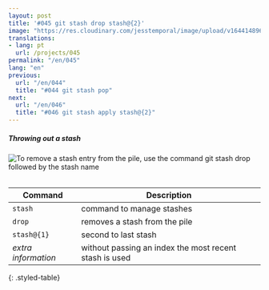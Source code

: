 ```yaml
---
layout: post
title: '#045 git stash drop stash@{2}'
image: "https://res.cloudinary.com/jesstemporal/image/upload/v1644148962/gitfichas/en/045/thumbnail_nchzol.jpg"
translations:
- lang: pt
  url: /projects/045
permalink: "/en/045"
lang: "en"
previous:
  url: "/en/044"
  title: "#044 git stash pop"
next:
  url: "/en/046"
  title: "#046 git stash apply stash@{2}"
---
```

##### Throwing out a stash

<img alt="To remove a stash entry from the pile, use the command git stash drop followed by the stash name" src="https://res.cloudinary.com/jesstemporal/image/upload/v1644148964/gitfichas/en/045/full_zugn9f.jpg"><br><br>

| Command | Description |
|---------|-------------|
| `stash` | command to manage stashes |
| `drop` | removes a stash from the pile |
| `stash@{1}` | second to last stash |
| _extra information_ | without passing an index the most recent stash is used |
{: .styled-table}

<!--
<br>

Read more about this command in the following blog post:

<a href="FILL">
  <strong>FILL</strong>
</a>
-->
